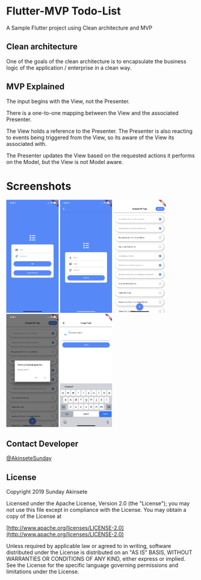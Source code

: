 # Flutter-MVP Todo-List

A Sample Flutter project using Clean architecture and MVP

## Clean architecture
One of the goals of the clean architecture is to encapsulate the business logic of the application / enterprise in a clean way.

## MVP Explained
The input begins with the View, not the Presenter.

There is a one-to-one mapping between the View and the associated Presenter.

The View holds a reference to the Presenter. The Presenter is also reacting to events being triggered from the View, so its aware of the View its associated with.

The Presenter updates the View based on the requested actions it performs on the Model, but the View is not Model aware.


# Screenshots
<img src="https://github.com/akinsete/Flutter-Todo-MVP-App/blob/master/assets/images/sign_in.png" height="300">
<img src="https://github.com/akinsete/Flutter-Todo-MVP-App/blob/master/assets/images/sign_up.png" height="300">
<img src="https://github.com/akinsete/Flutter-Todo-MVP-App/blob/master/assets/images/todo_list.png" height="300">
<img src="https://github.com/akinsete/Flutter-Todo-MVP-App/blob/master/assets/images/cofirm_delete.png" height="300">
<img src="https://github.com/akinsete/Flutter-Todo-MVP-App/blob/master/assets/images/create_todo.png" height="300">


## Contact Developer
[@AkinseteSunday](https://twitter.com/AkinseteSunday)

## License
Copyright 2019 Sunday Akinsete

Licensed under the Apache License, Version 2.0 (the "License"); you may not use this file except in compliance with the License. You may obtain a copy of the License at

[http://www.apache.org/licenses/LICENSE-2.0](http://www.apache.org/licenses/LICENSE-2.0)

Unless required by applicable law or agreed to in writing, software distributed under the License is distributed on an 
"AS IS" BASIS, WITHOUT WARRANTIES OR CONDITIONS OF ANY KIND, either express or implied. See the License for the specific language governing permissions and limitations under the License.